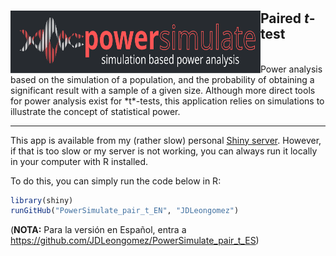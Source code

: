 # <img src="https://github.com/JDLeongomez/PowerSimulate_ind_t_EN/blob/master/www/powersimulate.svg" align="left" width=400 height=100 alt=""/>

## Paired *t*-test
<br>
Power analysis based on the simulation of a population, and the probability of obtaining a significant result with a sample of a given size.
Although more direct tools for power analysis exist for *t*-tests, this application relies on simulations to illustrate the concept of statistical power.

<hr>

This app is available from my (rather slow) personal [Shiny server](https://shiny.jdl-svr.lat/PowerSimulate_ind_t_EN/). However, if that is too slow or my server is not working, you can always run it locally in your computer with R installed. 

To do this, you can simply run the code below in R:

```R
library(shiny)
runGitHub("PowerSimulate_pair_t_EN", "JDLeongomez")
```

(**NOTA:** Para la versión en Español, entra a https://github.com/JDLeongomez/PowerSimulate_pair_t_ES)
